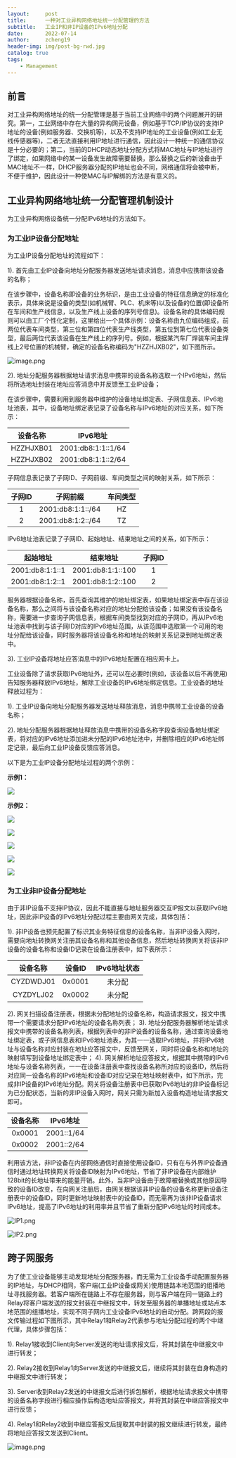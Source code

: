 ```yaml
---
layout:     post
title:      一种对工业异构网络地址统一分配管理的方法
subtitle:   工业IP和非IP设备的IPv6地址分配
date:       2022-07-14
author:     zcheng19
header-img: img/post-bg-rwd.jpg
catalog: true
tags:
    - Management
---
```


## 前言

对工业异构网络地址的统一分配管理是基于当前工业网络中的两个问题展开的研究。第一，工业网络中存在大量的异构网元设备，例如基于TCP/IP协议的支持IP地址的设备(例如服务器、交换机等)，以及不支持IP地址的工业设备(例如工业无线传感器等)，二者无法直接利用IP地址进行通信，因此设计一种统一的通信协议是十分必要的；第二，当前的DHCP动态地址分配方式将MAC地址与IP地址进行了绑定，如果网络中的某一设备发生故障需要替换，那么替换之后的新设备由于MAC地址不一样，DHCP服务器分配的IP地址也会不同，网络通信将会被中断，不便于维护，因此设计一种使MAC与IP解绑的方法是有意义的。

## 工业异构网络地址统一分配管理机制设计
为工业异构网络设备统一分配IPv6地址的方法如下。
### 为工业IP设备分配地址
为工业IP设备分配地址的流程如下：

1). 首先由工业IP设备向地址分配服务器发送地址请求消息，消息中应携带该设备的名称；

在该步骤中，设备名称即设备的业务标识，是由工业设备的特征信息确定的标准化表示，具体来说是设备的类型(如机械臂、PLC、机床等)以及设备的位置(即设备所在车间和生产线信息，以及生产线上设备的序列号信息)。设备名称的具体编码规则可以由工厂个性化定制，这里给出一个具体示例：设备名称由九位编码组成，前两位代表车间类型，第三位和第四位代表生产线类型，第五位到第七位代表设备类型，最后两位代表该设备在生产线上的序列号。例如，根据某汽车厂焊装车间主焊线上2号位置的机械臂，确定的设备名称编码为"HZZHJXB02"，如下图所示。

![image.png](https://i.postimg.cc/vBP3pXSR/image.png)

2). 地址分配服务器根据地址请求消息中携带的设备名称选取一个IPv6地址，然后将所选地址封装在地址应答消息中并反馈至工业IP设备；

在该步骤中，需要利用到服务器中维护的设备地址绑定表、子网信息表、IPv6地址池表，其中，设备地址绑定表记录了设备名称与IPv6地址的对应关系，如下所示：

|设备名称|IPv6地址|
|:---:|:---:|
|HZZHJXB01|2001:db8:1:1::1/64|
|HZZHJXB02|2001:db8:1:1::2/64|

子网信息表记录了子网ID、子网前缀、车间类型之间的映射关系，如下所示：

|子网ID|子网前缀|车间类型|
|:---:|:---:|:---:|
|1|2001:db8:1:1::/64|HZ|
|2|2001:db8:1:2::/64|TZ|

IPv6地址池表记录了子网ID、起始地址、结束地址之间的关系，如下所示：

|起始地址|结束地址|子网ID|
|:---:|:---:|:---:|
|2001:db8:1:1::1|2001:db8:1:1::100|1|
|2001:db8:1:2::1|2001:db8:1:2::100|2|

服务器根据设备名称，首先查询其维护的地址绑定表，如果地址绑定表中存在该设备名称，那么之间将与该设备名称对应的地址分配给该设备；如果没有该设备名称，需要进一步查询子网信息表，根据车间类型找到对应的子网ID，再从IPv6地址池表中找到与该子网ID对应的IPv6地址范围，从该范围中选取第一个可用的地址分配给该设备，同时服务器将该设备名称和地址的映射关系记录到地址绑定表中。

3). 工业IP设备将地址应答消息中的IPv6地址配置在相应网卡上。

工业设备除了请求获取IPv6地址外，还可以在必要时(例如，该设备以后不再使用)告知服务器释放IPv6地址，解除工业设备的IPv6地址绑定信息。工业设备的地址释放过程为：

1). 工业IP设备向地址分配服务器发送地址释放消息，消息中携带工业设备的设备名称；

2). 地址分配服务器根据地址释放消息中携带的设备名称字段查询设备地址绑定表，将对应的IPv6地址添加进未分配的IPv6地址池中，并删除相应的IPv6地址绑定记录，最后向工业IP设备反馈应答消息。

以下是为工业IP设备分配地址过程的两个示例：

**示例1：**

![](https://i.postimg.cc/ZR0F9QSw-/IP1.png)

**示例2：**

![](https://i.postimg.cc/TYnjWmzv/IP2.png)

![](https://i.postimg.cc/V6T9XFsm/IP3.png)

![](https://i.postimg.cc/sfk9XK0J/IP4.png)

![](https://i.postimg.cc/5yCBgFjv/IP5.png)

![](https://i.postimg.cc/jqw4tBv5/IP6.png)

### 为工业非IP设备分配地址

由于非IP设备不支持IP协议，因此不能直接与地址服务器交互IP报文以获取IPv6地址，因此非IP设备的IPv6地址分配过程主要由网关完成，具体包括：

1). 非IP设备也预先配置了标识其业务特征信息的设备名称，当非IP设备入网时，需要向地址转换网关注册其设备名称和其他设备信息，然后地址转换网关将该非IP设备的设备名称和设备ID记录在设备注册表中，如下表所示：

|设备名称|设备ID|IPv6地址状态|
|:---:|:---:|:---:|
|CYZDWDJ01|0x0001|未分配|
|CYZDYLJ02|0x0002|未分配|

2). 网关扫描设备注册表，根据未分配地址的设备名称，构造请求报文，报文中携带一个需要请求分配IPv6地址的设备名称列表；
3). 地址分配服务器解析地址请求报文中携带的设备名称列表，根据列表中的非IP设备的设备名称，通过查询设备地址绑定表，或子网信息表和IPv6地址池表，为其一一选取IPv6地址，并将IPv6地址与设备名称对应封装在地址应答报文中，反馈至网关，同时将设备名称和地址的映射填写到设备地址绑定表中；
4). 网关解析地址应答报文，根据其中携带的IPv6地址与设备名称列表，一一在设备注册表中查找设备名称所对应的设备ID，然后将对应同一设备名称的IPv6地址和设备ID对应记录在地址映射表中，如下所示，完成非IP设备的IPv6地址分配。网关将设备注册表中已获取IPv6地址的非IP设备标记为已分配状态，当新的非IP设备入网时，网关只需为新加入设备构造地址请求报文即可。

|设备名称|IPv6地址|
|:---:|:---:|
|0x0001|2001::1/64|
|0x0002|2001::2/64|

利用该方法，非IP设备在内部网络通信时直接使用设备ID，只有在与外界IP设备通信时通过地址转换网关将设备ID映射为IPv6地址，节省了非IP设备在内部维护128bit的长地址带来的能量开销。此外，当非IP设备由于故障被替换或其他原因导致的设备ID改变，在向网关注册后，由网关根据该非IP设备的设备名称更新设备注册表中的设备ID，同时更新地址映射表中的设备ID，而无需再为该非IP设备请求IPv6地址，提高了IPv6地址的利用率并且节省了重新分配IPv6地址的时间成本。

![IP1.png](https://i.postimg.cc/Fs15rr8S/IP1.png)

![IP2.png](https://i.postimg.cc/Bb6ynpY3/IP2.png)

## 跨子网服务

为了使工业设备能够主动发现地址分配服务器，而无需为工业设备手动配置服务器的IP地址，与DHCP相同，客户端(工业IP设备或网关)使用链路本地范围的组播地址寻找服务器。若客户端所在链路上不存在服务器，则与客户端在同一链路上的Relay将客户端发送的报文封装在中继报文中，转发至服务器的单播地址或站点本地范围的组播地址，实现不同子网内工业设备IPv6地址的自动分配。跨网段的报文传输过程如下图所示，其中Relay1和Relay2代表参与地址分配过程的两个中继代理，具体步骤包括：

1). Relay1接收到Client向Server发送的地址请求报文后，将其封装在中继报文中进行转发；

2). Relay2接收到Relay1向Server发送的中继报文后，继续将其封装在自身构造的中继报文中进行转发；

3). Server收到Relay2发送的中继报文后进行拆包解析，根据地址请求报文中携带的设备名称字段进行相应操作后构造地址应答报文，并将其封装在中继应答报文中进行反馈；

4). Relay1和Relay2收到中继应答报文后提取其中封装的报文继续进行转发，最终将地址应答报文发送到Client。

![image.png](https://i.postimg.cc/T1XGyVX4/image.png)
